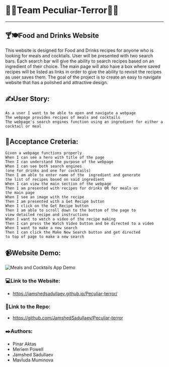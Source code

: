 # 👩‍💻Team Peculiar-Terror👨‍💻
---


## 🍸🍽️Food and Drinks Website

This website is designed for Food and Drinks recipes for anyone who is looking for meals and cocktails. User will be presented with two search bars. Each search bar will give the ability to search recipes based on an ingredient of their choice. The main page will also have a box where saved recipes will be listed as links in order to give the ability to revisit the recipes as user saves them. The goal of the project is to create an easy to navigate website that has a polished and attractive design.



## ✍️User Story: 
```
As a user I want to be able to open and navigate a webpage 
The webpage provides recipes of meals and cocktails
The webpage's search engines function using an ingredient for either a cocktail or meal
```


## 📑Acceptance Creteria: 
```
Given a webpage functions properly
When I can see a hero with title of the page
Then I can understand the purpose of the webpage 
When I can see both search engines 
(one for drinks and one for cocktails)
Then I am able to enter name of the  ingredient and generate 
the list of recipes based on said ingredient
When I can view the main section of the webpage
Then I am presented with recipes for drinks OR for meals on 
the main page 
When I see an image with the recipe
Then I am presented with a Get Recipe button
When I click on the Get Recipe button
Then I am able to scroll down to the bottom of the page to 
view detailed recipe and instructions
When I want to watch a video of the recipe making
Then I can press the Watch Video button and be directed to a video
When I want to make a new search
Then I can click the Make New Search button and get directed 
to top of page to make a new search  
```

## 📹Website Demo:

![Meals and Cocktails App Demo](/assets/MealsCocktailsDemo.gif)



### 💻Link to the Website: 

* https://jamshedsadullaev.github.io/Peculiar-terror/



### 📂Link to the Repo: 

* https://github.com/JamshedSadullaev/Peculiar-terror 



### ✒️Authors:

* Pinar Aktas
* Meriem Powell
* Jamshed Sadullaev
* Mavluda Muminova









